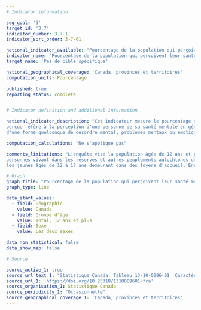 ```yaml
---
# Indicator information

sdg_goal: '3'
target_id: '3.7'
indicator_number: 3.7.1
indicator_sort_order: 3-7-01

national_indicator_available: "Pourcentage de la population qui perçoivent leur santé mentale comme très bonne ou excellente"
indicator_name: "Pourcentage de la population qui perçoivent leur santé mentale comme très bonne ou excellente"
target_name: 'Pas de cible spécifique'

national_geographical_coverage: 'Canada, provinces et territoires'
computation_units: Pourcentage

published: true
reporting_status: complete


# Indicator definition and additional information

national_indicator_description: "Cet indicateur mesure le pourcentage de la population qui perçoivent leur santé mentale comme très bonne ou excellente. La santé mentale 
perçue réfère à la perception d'une personne de sa santé mentale en général. L'état de santé mentale perçu fournit une indication générale de la population qui souffre 
d'une forme quelconque de désordre mental, problèmes mentaux ou émotionnels ou de détresse. Ces troubles ne sont pas nécessairement reflétés dans la santé perçue."

computation_calculations: "Ne s'applique pas"

comments_limitations: "L'enquête vise la population âgée de 12 ans et plus vivant dans les dix provinces et les trois territoires. Sont exclus du champ de l'enquête les 
personnes vivant dans les réserves et autres peuplements autochtones des provinces, les membres à temps plein des Forces canadiennes, la population vivant en établissement et 
les jeunes âgés de 12 à 17 ans demeurant dans des foyers d'accueil. Ensemble, ces exclusions représentent moins de 3 % de la population canadienne âgée de 12 ans et plus."

# Graph
graph_title: "Pourcentage de la population qui perçoivent leur santé mentale comme très bonne ou excellente"
graph_type: line

data_start_values:
  - field: Géographie
    value: Canada
  - field: Groupe d'âge
    value: Total, 12 ans et plus
  - field: Sexe
    value: Les deux sexes

data_non_statistical: false
data_show_map: false

# Source

source_active_1: true
source_url_text_1: "Statistique Canada. Tableau 13-10-0096-01  Caractéristiques de la santé, estimations annuelles"
source_url_1: 'https://doi.org/10.25318/1310009601-fra'
source_organisation_1: Statistique Canada
source_periodicity_1: "Occasionnelle"
source_geographical_coverage_1: 'Canada, provinces et territoires'
---
```

